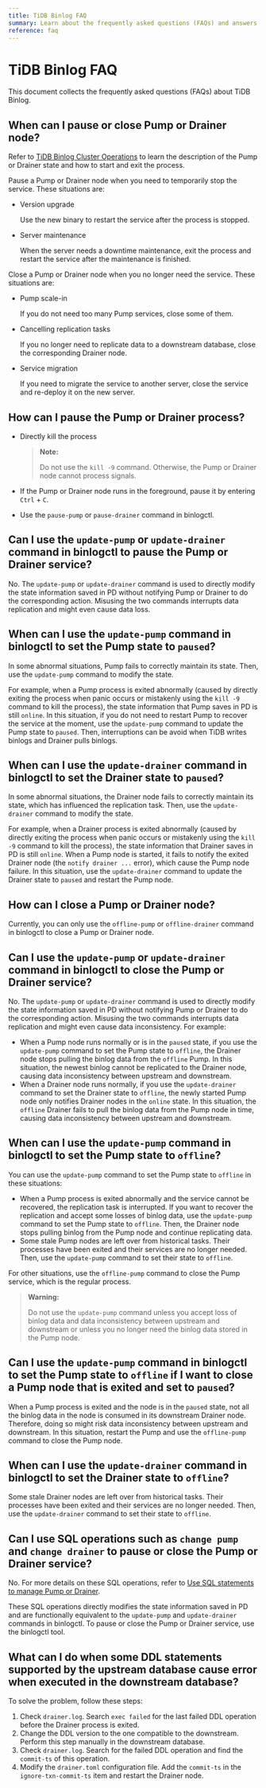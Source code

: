 ```yaml
---
title: TiDB Binlog FAQ
summary: Learn about the frequently asked questions (FAQs) and answers about TiDB Binlog.
reference: faq
---
```


# TiDB Binlog FAQ

This document collects the frequently asked questions (FAQs) about TiDB Binlog.

## When can I pause or close Pump or Drainer node?

Refer to [TiDB Binlog Cluster Operations](/dev/how-to/maintain/tidb-binlog.md) to learn the description of the Pump or Drainer state and how to start and exit the process.

Pause a Pump or Drainer node when you need to temporarily stop the service. These situations are:

- Version upgrade

  Use the new binary to restart the service after the process is stopped.

- Server maintenance

  When the server needs a downtime maintenance, exit the process and restart the service after the maintenance is finished.

Close a Pump or Drainer node when you no longer need the service. These situations are:

- Pump scale-in

  If you do not need too many Pump services, close some of them.

- Cancelling replication tasks

  If you no longer need to replicate data to a downstream database, close the corresponding Drainer node.

- Service migration

  If you need to migrate the service to another server, close the service and re-deploy it on the new server.

## How can I pause the Pump or Drainer process?

- Directly kill the process

    > **Note:**
    >
    > Do not use the `kill -9` command. Otherwise, the Pump or Drainer node cannot process signals.

- If the Pump or Drainer node runs in the foreground, pause it by entering `Ctrl` + `C`.
- Use the `pause-pump` or `pause-drainer` command in binlogctl.

## Can I use the `update-pump` or `update-drainer` command in binlogctl to pause the Pump or Drainer service?

No. The `update-pump` or `update-drainer` command is used to directly modify the state information saved in PD without notifying Pump or Drainer to do the corresponding action. Misusing the two commands interrupts data replication and might even cause data loss.

## When can I use the `update-pump` command in binlogctl to set the Pump state to `paused`?

In some abnormal situations, Pump fails to correctly maintain its state. Then, use the `update-pump` command to modify the state.

For example, when a Pump process is exited abnormally (caused by directly exiting the process when panic occurs or mistakenly using the `kill -9` command to kill the process), the state information that Pump saves in PD is still `online`. In this situation, if you do not need to restart Pump to recover the service at the moment, use the `update-pump` command to update the Pump state to `paused`. Then, interruptions can be avoid when TiDB writes binlogs and Drainer pulls binlogs.

## When can I use the `update-drainer` command in binlogctl to set the Drainer state to `paused`?

In some abnormal situations, the Drainer node fails to correctly maintain its state, which has influenced the replication task. Then, use the `update-drainer` command to modify the state.

For example, when a Drainer process is exited abnormally (caused by directly exiting the process when panic occurs or mistakenly using the `kill -9` command to kill the process), the state information that Drainer saves in PD is still `online`. When a Pump node is started, it fails to notify the exited Drainer node (the `notify drainer ...` error), which cause the Pump node failure. In this situation, use the `update-drainer` command to update the Drainer state to `paused` and restart the Pump node.

## How can I close a Pump or Drainer node?

Currently, you can only use the `offline-pump` or `offline-drainer` command in binlogctl to close a Pump or Drainer node.

## Can I use the `update-pump` or `update-drainer` command in binlogctl to close the Pump or Drainer service?

No. The `update-pump` or `update-drainer` command is used to directly modify the state information saved in PD without notifying Pump or Drainer to do the corresponding action. Misusing the two commands interrupts data replication and might even cause data inconsistency. For example:

- When a Pump node runs normally or is in the `paused` state, if you use the `update-pump` command to set the Pump state to `offline`, the Drainer node stops pulling the binlog data from the `offline` Pump. In this situation, the newest binlog cannot be replicated to the Drainer node, causing data inconsistency between upstream and downstream.
- When a Drainer node runs normally, if you use the `update-drainer` command to set the Drainer state to `offline`, the newly started Pump node only notifies Drainer nodes in the `online` state. In this situation, the `offline` Drainer fails to pull the binlog data from the Pump node in time, causing data inconsistency between upstream and downstream.

## When can I use the `update-pump` command in binlogctl to set the Pump state to `offline`?

You can use the `update-pump` command to set the Pump state to `offline` in these situations:

- When a Pump process is exited abnormally and the service cannot be recovered, the replication task is interrupted. If you want to recover the replication and accept some losses of binlog data, use the `update-pump` command to set the Pump state to `offline`. Then, the Drainer node stops pulling binlog from the Pump node and continue replicating data.
- Some stale Pump nodes are left over from historical tasks. Their processes have been exited and their services are no longer needed. Then, use the `update-pump` command to set their state to `offline`.

For other situations, use the `offline-pump` command to close the Pump service, which is the regular process.

> **Warning:**
>
> Do not use the `update-pump` command unless you accept loss of binlog data and data inconsistency between upstream and downstream or unless you no longer need the binlog data stored in the Pump node.

## Can I use the `update-pump` command in binlogctl to set the Pump state to `offline` if I want to close a Pump node that is exited and set to `paused`?

When a Pump process is exited and the node is in the `paused` state, not all the binlog data in the node is consumed in its downstream Drainer node. Therefore, doing so might risk data inconsistency between upstream and downstream. In this situation, restart the Pump and use the `offline-pump` command to close the Pump node.

## When can I use the `update-drainer` command in binlogctl to set the Drainer state to `offline`?

Some stale Drainer nodes are left over from historical tasks. Their processes have been exited and their services are no longer needed. Then, use the `update-drainer` command to set their state to `offline`.

## Can I use SQL operations such as `change pump` and `change drainer` to pause or close the Pump or Drainer service?

No. For more details on these SQL operations, refer to [Use SQL statements to manage Pump or Drainer](/dev/how-to/maintain/tidb-binlog.md#use-sql-statements-to-manage-pump-or-drainer).

These SQL operations directly modifies the state information saved in PD and are functionally equivalent to the `update-pump` and `update-drainer` commands in binlogctl. To pause or close the Pump or Drainer service, use the binlogctl tool.

## What can I do when some DDL statements supported by the upstream database cause error when executed in the downstream database?

To solve the problem, follow these steps:

1. Check `drainer.log`. Search `exec failed` for the last failed DDL operation before the Drainer process is exited.
2. Change the DDL version to the one compatible to the downstream. Perform this step manually in the downstream database.
3. Check `drainer.log`. Search for the failed DDL operation and find the `commit-ts` of this operation.
4. Modify the `drainer.toml` configuration file. Add the `commit-ts` in the `ignore-txn-commit-ts` item and restart the Drainer node.
